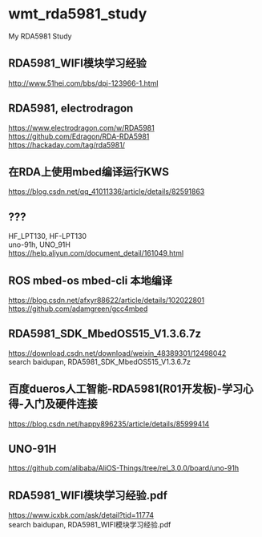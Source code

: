 # wmt_rda5981_study
My RDA5981 Study

## RDA5981_WIFI模块学习经验  
http://www.51hei.com/bbs/dpj-123966-1.html  

## RDA5981, electrodragon  
https://www.electrodragon.com/w/RDA5981  
https://github.com/Edragon/RDA-RDA5981  
https://hackaday.com/tag/rda5981/  

## 在RDA上使用mbed编译运行KWS  
https://blog.csdn.net/qq_41011336/article/details/82591863  

## ???  
HF_LPT130, HF-LPT130  
uno-91h, UNO_91H  
https://help.aliyun.com/document_detail/161049.html  

## ROS mbed-os mbed-cli 本地编译  
https://blog.csdn.net/afxyr88622/article/details/102022801  
https://github.com/adamgreen/gcc4mbed  

## RDA5981_SDK_MbedOS515_V1.3.6.7z  
https://download.csdn.net/download/weixin_48389301/12498042  
search baidupan, RDA5981_SDK_MbedOS515_V1.3.6.7z  

## 百度dueros人工智能-RDA5981(R01开发板)-学习心得-入门及硬件连接  
https://blog.csdn.net/happy896235/article/details/85999414  

## UNO-91H    
https://github.com/alibaba/AliOS-Things/tree/rel_3.0.0/board/uno-91h  

## RDA5981_WIFI模块学习经验.pdf  
https://www.icxbk.com/ask/detail?tid=11774  
search baidupan, RDA5981_WIFI模块学习经验.pdf  
